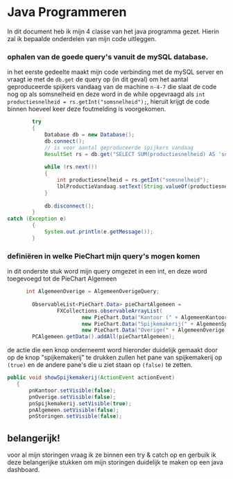 # Java Programmeren


In dit document heb ik mijn 4 classe van het java programma gezet.
Hierin zal ik bepaalde onderdelen van mijn code uitleggen.

### ophalen van de goede query's vanuit de mySQL database.
in het eerste gedeelte maakt mijn code verbinding met de mySQL server en vraagt ie met de `db.get` de query op (in dit geval) om het aantal geproduceerde spijkers vandaag van 
de machine `n-4-7`
die slaat de code nog op als somsnelheid en deze word in de while opgevraagd als `int productiesnelheid = rs.getInt("somsnelheid");`, hieruit krijgt de code
binnen hoeveel keer deze foutmelding is voorgekomen.
        
```java
        try
        {
            Database db = new Database();
            db.connect();
            // is voor aantal geproduceerde spijkers vandaag
            ResultSet rs = db.get("SELECT SUM(productiesnelheid) AS 'somsnelheid' FROM spijkers WHERE date(timestamp) = CURDATE() && machine = 'N-4-7'");
            
            while (rs.next())
            {
                int productiesnelheid = rs.getInt("somsnelheid");
                lblProductieVandaag.setText(String.valueOf(productiesnelheid));
            }
            
            db.disconnect();
        }
catch (Exception e)
        {
            System.out.println(e.getMessage());
        } 
```

### definiëren in welke PieChart mijn query's mogen komen
in dit onderste stuk word mijn query omgezet in een int, en deze word toegevoegd tot de PieChart Algemeen

```java
      int AlgemeenOverige = AlgemeenOverigeQuery;
      
        ObservableList<PieChart.Data> pieChartAlgemeen =
                FXCollections.observableArrayList(
                        new PieChart.Data("Kantoor (" + AlgemeenKantoor + ")", AlgemeenKantoor),
                        new PieChart.Data("Spijkemakerij(" + AlgemeenSpijkemakerij + ")", AlgemeenSpijkemakerij),
                        new PieChart.Data("Overige(" + AlgemeenOverige + ")", AlgemeenOverige));
        PCAlgemeen.getData().addAll(pieChartAlgemeen); 
 ```
 
 de actie die een knop onderneemt word hieronder duidelijk gemaakt door op de knop "spijkemakerij" te drukken zullen het pane van spijkemakerij op `(true)` en de andere pane's die u ziet staan op `(false)` te zetten.
 
 ``` java 
 public void showSpijkemakerij(ActionEvent actionEvent)
    {
        pnKantoor.setVisible(false);
        pnOverige.setVisible(false);
        pnSpijkemakerij.setVisible(true);
        pnAlgemeen.setVisible(false);
        pnStoringen.setVisible(false);
 ```
        

## belangerijk!
voor al mijn storingen vraag ik ze binnen een try & catch op en gerbuik ik deze belangerijke stukken om mijn storingen duidelijk te maken op een java dashboard.


        
